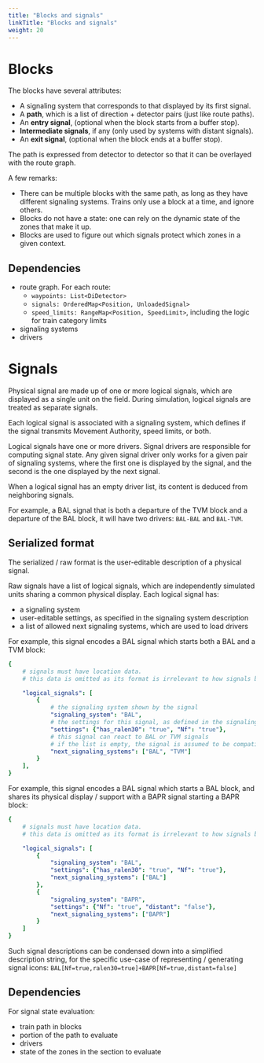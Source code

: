 ```yaml
---
title: "Blocks and signals"
linkTitle: "Blocks and signals"
weight: 20
---
```



# Blocks

The blocks have several attributes:

- A signaling system that corresponds to that displayed by its first signal.
- A **path**, which is a list of direction + detector pairs (just like route paths).
- An **entry signal**, (optional when the block starts from a buffer stop).
- **Intermediate signals**, if any (only used by systems with distant signals).
- An **exit signal**, (optional when the block ends at a buffer stop).

The path is expressed from detector to detector so that it can be overlayed with the route graph.

A few remarks:

- There can be multiple blocks with the same path, as long as they have different signaling systems. Trains only use a block at a time, and ignore others.
- Blocks do not have a state: one can rely on the dynamic state of the zones that make it up.
- Blocks are used to figure out which signals protect which zones in a given context.

## Dependencies

   - route graph. For each route:
       - `waypoints: List<DiDetector>`
       - `signals: OrderedMap<Position, UnloadedSignal>`
       - `speed_limits: RangeMap<Position, SpeedLimit>`, including the logic for train category limits
   - signaling systems
   - drivers


# Signals

Physical signal are made up of one or more logical signals, which are displayed as a single unit on the field. During simulation, logical signals are treated as separate signals.

Each logical signal is associated with a signaling system, which defines if the
signal transmits Movement Authority, speed limits, or both.

Logical signals have one or more drivers. Signal drivers are responsible for computing
signal state. Any given signal driver only works for a given pair of signaling systems,
where the first one is displayed by the signal, and the second is the one displayed by
the next signal.

When a logical signal has an empty driver list, its content is deduced from neighboring signals.

For example, a BAL signal that is both a departure of the TVM block and a
departure of the BAL block, it will have two drivers: `BAL-BAL` and `BAL-TVM`.

## Serialized format

The serialized / raw format is the user-editable description of a physical signal.

Raw signals have a list of logical signals, which are independently simulated units sharing
a common physical display. Each logical signal has:

- a signaling system
- user-editable settings, as specified in the signaling system description
- a list of allowed next signaling systems, which are used to load drivers

For example, this signal encodes a BAL signal which starts both a BAL and a TVM block:

```yaml
{
    # signals must have location data.
    # this data is omitted as its format is irrelevant to how signals behave

    "logical_signals": [
        {
            # the signaling system shown by the signal
            "signaling_system": "BAL",
            # the settings for this signal, as defined in the signaling system manifest
            "settings": {"has_ralen30": "true", "Nf": "true"},
            # this signal can react to BAL or TVM signals
            # if the list is empty, the signal is assumed to be compatible with all following signaling systems
            "next_signaling_systems": ["BAL", "TVM"]
        }
    ],
}
```

For example, this signal encodes a BAL signal which starts a BAL block, and shares its physical display / support with a BAPR signal starting a BAPR block:
```yaml
{
    # signals must have location data.
    # this data is omitted as its format is irrelevant to how signals behave

    "logical_signals": [
        {
            "signaling_system": "BAL",
            "settings": {"has_ralen30": "true", "Nf": "true"},
            "next_signaling_systems": ["BAL"]
        },
        {
            "signaling_system": "BAPR",
            "settings": {"Nf": "true", "distant": "false"},
            "next_signaling_systems": ["BAPR"]
        }
    ]
}
```

Such signal descriptions can be condensed down into a simplified description string, for the specific use-case of representing / generating signal icons: `BAL[Nf=true,ralen30=true]+BAPR[Nf=true,distant=false]`

## Dependencies

For signal state evaluation:

   - train path in blocks
   - portion of the path to evaluate
   - drivers
   - state of the zones in the section to evaluate
